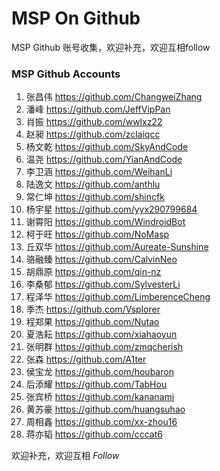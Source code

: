 # MSP On Github

MSP Github 账号收集，欢迎补充，欢迎互相follow

### MSP Github Accounts
1. 张昌伟 <https://github.com/ChangweiZhang>
2. 潘峰 <https://github.com/JeffVipPan>
3. 肖振 <https://github.com/wwlxz22>
4. 赵昶 <https://github.com/zclaiqcc>
5. 杨文乾 <https://github.com/SkyAndCode>
6. 温尧  <https://github.com/YianAndCode>
7. 李卫涵 <https://github.com/WeihanLi>
8. 陆逸文 <https://github.com/anthlu>
9. 常仁坤 <https://github.com/shincfk>
10. 杨宇星 <https://github.com/yyx290799684>
11. 谢霄阳 <https://github.com/WindroidBot>
12. 柯于旺 <https://github.com/NoMasp>
13. 丘双华 <https://github.com/Aureate-Sunshine>
14. 骆融臻 <https://github.com/CalvinNeo>
15. 胡鼎原 <https://github.com/qin-nz>
16. 李桑郁 <https://github.com/SylvesterLi>
17. 程泽华 <https://github.com/LimberenceCheng>
18. 季杰 <https://github.com/Vsplorer>
19. 程郑果 <https://github.com/Nutao>
20. 夏浩耘 <https://github.com/xiahaoyun>
21. 张明群 <https://github.com/zmqcherish>
22. 张森 <https://github.com/A1ter>
23. 侯宝龙 <https://github.com/houbaron>
24. 后添耀 <https://github.com/TabHou>
25. 张宾桥 <https://github.com/kananami>
26. 黄苏豪 <https://github.com/huangsuhao>
27. 周相鑫 <https://github.com/xx-zhou16>
28. 蒋亦韬 <https://github.com/cccat6>

欢迎补充，欢迎互相 *Follow*
